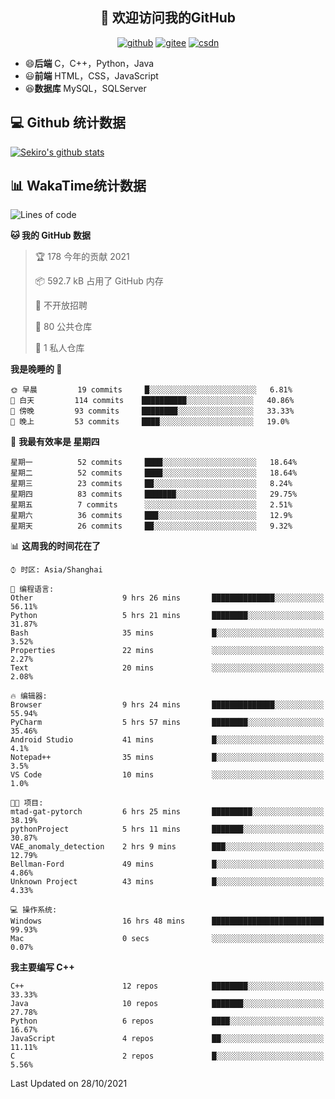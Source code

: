 <h2 align="center">👋 欢迎访问我的GitHub</h2>
<p align="center">
  <a href="https://666wxy666.github.io/"><img src="https://img.shields.io/badge/GitHub-24292e" alt="github"></a>
  <a href="https://gitee.com/wxy_666"><img src="https://img.shields.io/badge/Gitee-fe7300" alt="gitee"></a>
  <a href="https://blog.csdn.net/WXY_666"><img src="https://img.shields.io/badge/CSDN-cf000e" alt="csdn"></a>
</p>

- 😄**后端** C，C++，Python，Java
- 😃**前端** HTML，CSS，JavaScript
- 😆**数据库** MySQL，SQLServer

## 💻 Github 统计数据
[![Sekiro's github stats](https://github-readme-stats.vercel.app/api?username=666WXY666)](https://666wxy666.github.io/)

## 📊 WakaTime统计数据

<!--START_SECTION:waka-->
![Lines of code](https://img.shields.io/badge/%E4%BB%8E%E3%80%8C%E4%BD%A0%E5%A5%BD%E4%B8%96%E7%95%8C%E3%80%8D%E6%88%91%E5%B7%B2%E7%BB%8F%E5%86%99%E4%BA%86-517666%20%E8%A1%8C%E4%BB%A3%E7%A0%81-blue)

**🐱 我的 GitHub 数据** 

> 🏆 178 今年的贡献 2021
 > 
> 📦 592.7 kB 占用了 GitHub 内存 
 > 
> 🚫 不开放招聘
 > 
> 📜 80 公共仓库 
 > 
> 🔑 1 私人仓库 
 > 
**我是晚睡的 🦉** 

```text
🌞 早晨         19 commits     █░░░░░░░░░░░░░░░░░░░░░░░░   6.81% 
🌆 白天         114 commits    ██████████░░░░░░░░░░░░░░░   40.86% 
🌃 傍晚         93 commits     ████████░░░░░░░░░░░░░░░░░   33.33% 
🌙 晚上         53 commits     ████░░░░░░░░░░░░░░░░░░░░░   19.0%

```
📅 **我最有效率是 星期四** 

```text
星期一          52 commits     ████░░░░░░░░░░░░░░░░░░░░░   18.64% 
星期二          52 commits     ████░░░░░░░░░░░░░░░░░░░░░   18.64% 
星期三          23 commits     ██░░░░░░░░░░░░░░░░░░░░░░░   8.24% 
星期四          83 commits     ███████░░░░░░░░░░░░░░░░░░   29.75% 
星期五          7 commits      ░░░░░░░░░░░░░░░░░░░░░░░░░   2.51% 
星期六          36 commits     ███░░░░░░░░░░░░░░░░░░░░░░   12.9% 
星期天          26 commits     ██░░░░░░░░░░░░░░░░░░░░░░░   9.32%

```


📊 **这周我的时间花在了** 

```text
⌚︎ 时区: Asia/Shanghai

💬 编程语言: 
Other                    9 hrs 26 mins       ██████████████░░░░░░░░░░░   56.11% 
Python                   5 hrs 21 mins       ████████░░░░░░░░░░░░░░░░░   31.87% 
Bash                     35 mins             █░░░░░░░░░░░░░░░░░░░░░░░░   3.52% 
Properties               22 mins             ░░░░░░░░░░░░░░░░░░░░░░░░░   2.27% 
Text                     20 mins             ░░░░░░░░░░░░░░░░░░░░░░░░░   2.08%

🔥 编辑器: 
Browser                  9 hrs 24 mins       ██████████████░░░░░░░░░░░   55.94% 
PyCharm                  5 hrs 57 mins       ████████░░░░░░░░░░░░░░░░░   35.46% 
Android Studio           41 mins             █░░░░░░░░░░░░░░░░░░░░░░░░   4.1% 
Notepad++                35 mins             █░░░░░░░░░░░░░░░░░░░░░░░░   3.5% 
VS Code                  10 mins             ░░░░░░░░░░░░░░░░░░░░░░░░░   1.0%

🐱‍💻 项目: 
mtad-gat-pytorch         6 hrs 25 mins       █████████░░░░░░░░░░░░░░░░   38.19% 
pythonProject            5 hrs 11 mins       ███████░░░░░░░░░░░░░░░░░░   30.87% 
VAE_anomaly_detection    2 hrs 9 mins        ███░░░░░░░░░░░░░░░░░░░░░░   12.79% 
Bellman-Ford             49 mins             █░░░░░░░░░░░░░░░░░░░░░░░░   4.86% 
Unknown Project          43 mins             █░░░░░░░░░░░░░░░░░░░░░░░░   4.33%

💻 操作系统: 
Windows                  16 hrs 48 mins      █████████████████████████   99.93% 
Mac                      0 secs              ░░░░░░░░░░░░░░░░░░░░░░░░░   0.07%

```

**我主要编写 C++** 

```text
C++                      12 repos            ████████░░░░░░░░░░░░░░░░░   33.33% 
Java                     10 repos            ███████░░░░░░░░░░░░░░░░░░   27.78% 
Python                   6 repos             ████░░░░░░░░░░░░░░░░░░░░░   16.67% 
JavaScript               4 repos             ██░░░░░░░░░░░░░░░░░░░░░░░   11.11% 
C                        2 repos             █░░░░░░░░░░░░░░░░░░░░░░░░   5.56%

```



 Last Updated on 28/10/2021
<!--END_SECTION:waka-->

<!--
**666WXY666/666WXY666** is a ✨ _special_ ✨ repository because its `README.md` (this file) appears on your GitHub profile.

Here are some ideas to get you started:

- 🔭 I’m currently working on ...
- 🌱 I’m currently learning ...
- 👯 I’m looking to collaborate on ...
- 🤔 I’m looking for help with ...
- 💬 Ask me about ...
- 📫 How to reach me: ...
- 😄 Pronouns: ...
- ⚡ Fun fact: ...
-->
